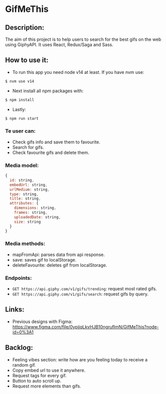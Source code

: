 # GifMeThis

## Description:

The aim of this project is to help users to search for the best gifs on the web using GiphyAPI. 
It uses React, Redux/Saga and Sass.

## How to use it:

- To run this app you need node v14 at least. If you have nvm use: 
```js
$ nvm use v14
```
- Next install all npm packages with:
```js
$ npm install
```
- Lastly:
```js
$ npm run start
```

### Te user can:

- Check gifs info and save them to favourite.
- Search for gifs.
- Check favourite gifs and delete them.

### Media model:

```js
{ 
  id: string,
  embedUrl: string,
  urlMedium: string,
  type: string,
  title: string,
  attributes: {
    dimensions: string,
    frames: string,
    uploadedDate: string,
    size: string
  }
}
```

### Media methods:

- mapFromApi: parses data from api response.
- save: saves gif to localStorage.
- deleteFavourite: deletes gif from localStorage.

### Endpoints:

- `GET https://api.giphy.com/v1/gifs/trending`: request most rated gifs.
- `GET https://api.giphy.com/v1/gifs/search`: request gifs by query.

## Links:

- Previous designs with Figma: https://www.figma.com/file/0ypjjqLkvHJB10ngruflmN/GifMeThis?node-id=0%3A1

## Backlog: 

- Feeling vibes section: write how are you feeling today to receive a random gif.
- Copy embed url to use it anywhere.
- Request tags for every gif.
- Button to auto scroll up.
- Request more elements than gifs.
